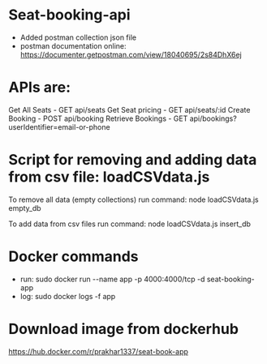 # Seat-booking-api

- Added postman collection json file
- postman documentation online: https://documenter.getpostman.com/view/18040695/2s84DhX6ej

# APIs are: 
Get All Seats - GET api/seats
Get Seat pricing - GET api/seats/:id
Create Booking - POST api/booking
Retrieve Bookings - GET api/bookings?userIdentifier=email-or-phone

# Script for removing and adding data from csv file: loadCSVdata.js
To remove all data (empty collections)
    run command: node loadCSVdata.js empty_db

To add data from csv files
    run command: node loadCSVdata.js insert_db


# Docker commands
- run: sudo docker run --name app -p 4000:4000/tcp -d seat-booking-app
- log: sudo docker logs -f app

# Download image from dockerhub

https://hub.docker.com/r/prakhar1337/seat-book-app